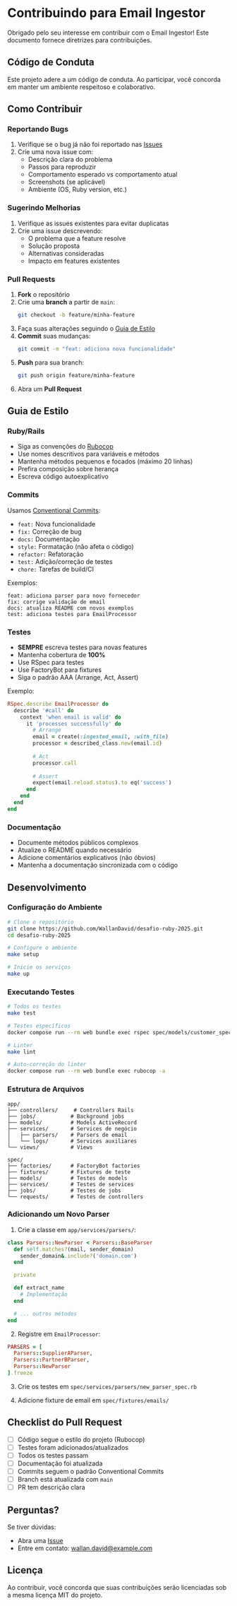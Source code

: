 # Contribuindo para Email Ingestor

Obrigado pelo seu interesse em contribuir com o Email Ingestor! Este documento fornece diretrizes para contribuições.

## Código de Conduta

Este projeto adere a um código de conduta. Ao participar, você concorda em manter um ambiente respeitoso e colaborativo.

## Como Contribuir

### Reportando Bugs

1. Verifique se o bug já não foi reportado nas [Issues](https://github.com/WallanDavid/desafio-ruby-2025/issues)
2. Crie uma nova issue com:
   - Descrição clara do problema
   - Passos para reproduzir
   - Comportamento esperado vs comportamento atual
   - Screenshots (se aplicável)
   - Ambiente (OS, Ruby version, etc.)

### Sugerindo Melhorias

1. Verifique as issues existentes para evitar duplicatas
2. Crie uma issue descrevendo:
   - O problema que a feature resolve
   - Solução proposta
   - Alternativas consideradas
   - Impacto em features existentes

### Pull Requests

1. **Fork** o repositório
2. Crie uma **branch** a partir de `main`:
   ```bash
   git checkout -b feature/minha-feature
   ```
3. Faça suas alterações seguindo o [Guia de Estilo](#guia-de-estilo)
4. **Commit** suas mudanças:
   ```bash
   git commit -m "feat: adiciona nova funcionalidade"
   ```
5. **Push** para sua branch:
   ```bash
   git push origin feature/minha-feature
   ```
6. Abra um **Pull Request**

## Guia de Estilo

### Ruby/Rails

- Siga as convenções do [Rubocop](.rubocop.yml)
- Use nomes descritivos para variáveis e métodos
- Mantenha métodos pequenos e focados (máximo 20 linhas)
- Prefira composição sobre herança
- Escreva código autoexplicativo

### Commits

Usamos [Conventional Commits](https://www.conventionalcommits.org/):

- `feat:` Nova funcionalidade
- `fix:` Correção de bug
- `docs:` Documentação
- `style:` Formatação (não afeta o código)
- `refactor:` Refatoração
- `test:` Adição/correção de testes
- `chore:` Tarefas de build/CI

Exemplos:
```
feat: adiciona parser para novo fornecedor
fix: corrige validação de email
docs: atualiza README com novos exemplos
test: adiciona testes para EmailProcessor
```

### Testes

- **SEMPRE** escreva testes para novas features
- Mantenha cobertura de **100%**
- Use RSpec para testes
- Use FactoryBot para fixtures
- Siga o padrão AAA (Arrange, Act, Assert)

Exemplo:
```ruby
RSpec.describe EmailProcessor do
  describe '#call' do
    context 'when email is valid' do
      it 'processes successfully' do
        # Arrange
        email = create(:ingested_email, :with_file)
        processor = described_class.new(email.id)
        
        # Act
        processor.call
        
        # Assert
        expect(email.reload.status).to eq('success')
      end
    end
  end
end
```

### Documentação

- Documente métodos públicos complexos
- Atualize o README quando necessário
- Adicione comentários explicativos (não óbvios)
- Mantenha a documentação sincronizada com o código

## Desenvolvimento

### Configuração do Ambiente

```bash
# Clone o repositório
git clone https://github.com/WallanDavid/desafio-ruby-2025.git
cd desafio-ruby-2025

# Configure o ambiente
make setup

# Inicie os serviços
make up
```

### Executando Testes

```bash
# Todos os testes
make test

# Testes específicos
docker compose run --rm web bundle exec rspec spec/models/customer_spec.rb

# Linter
make lint

# Auto-correção do linter
docker compose run --rm web bundle exec rubocop -a
```

### Estrutura de Arquivos

```
app/
├── controllers/     # Controllers Rails
├── jobs/           # Background jobs
├── models/         # Models ActiveRecord
├── services/       # Services de negócio
│   ├── parsers/    # Parsers de email
│   └── logs/       # Services auxiliares
└── views/          # Views

spec/
├── factories/      # FactoryBot factories
├── fixtures/       # Fixtures de teste
├── models/         # Testes de models
├── services/       # Testes de services
├── jobs/           # Testes de jobs
└── requests/       # Testes de controllers
```

### Adicionando um Novo Parser

1. Crie a classe em `app/services/parsers/`:
```ruby
class Parsers::NewParser < Parsers::BaseParser
  def self.matches?(mail, sender_domain)
    sender_domain&.include?('domain.com')
  end

  private

  def extract_name
    # Implementação
  end

  # ... outros métodos
end
```

2. Registre em `EmailProcessor`:
```ruby
PARSERS = [
  Parsers::SupplierAParser,
  Parsers::PartnerBParser,
  Parsers::NewParser
].freeze
```

3. Crie os testes em `spec/services/parsers/new_parser_spec.rb`

4. Adicione fixture de email em `spec/fixtures/emails/`

## Checklist do Pull Request

- [ ] Código segue o estilo do projeto (Rubocop)
- [ ] Testes foram adicionados/atualizados
- [ ] Todos os testes passam
- [ ] Documentação foi atualizada
- [ ] Commits seguem o padrão Conventional Commits
- [ ] Branch está atualizada com `main`
- [ ] PR tem descrição clara

## Perguntas?

Se tiver dúvidas:
- Abra uma [Issue](https://github.com/WallanDavid/desafio-ruby-2025/issues)
- Entre em contato: wallan.david@example.com

## Licença

Ao contribuir, você concorda que suas contribuições serão licenciadas sob a mesma licença MIT do projeto.
